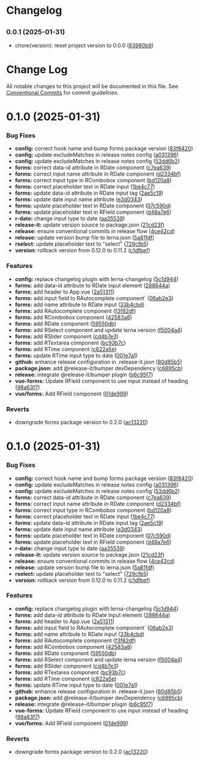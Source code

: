 # Changelog

## <small>0.0.1 (2025-01-31)</small>

* chore(version): reset project version to 0.0.0 ([83980b9](https://github.com/rapidefy/lerna-and-monorepo-builder/commit/83980b9))

# Change Log

All notable changes to this project will be documented in this file.
See [Conventional Commits](https://conventionalcommits.org) for commit guidelines.

# 0.1.0 (2025-01-31)


### Bug Fixes

* **config:** correct hook name and bump forms package version ([83f8420](https://github.com/rapidefy/lerna-and-monorepo-builder/commit/83f8420ab0a30a561cce8ad2f283764c6e3d3006))
* **config:** update excludeMatches in release notes config ([a031396](https://github.com/rapidefy/lerna-and-monorepo-builder/commit/a031396ccf648986a5879732bbfde905a5b38416))
* **config:** update excludeMatches in release notes config ([53dd6b2](https://github.com/rapidefy/lerna-and-monorepo-builder/commit/53dd6b29f2b04b594ddd6a101f3ecdb9244ab7a1))
* **forms:** correct data-id attribute in RDate component ([c7ea639](https://github.com/rapidefy/lerna-and-monorepo-builder/commit/c7ea639eb129768febc14270ccd4447e40e50974))
* **forms:** correct input name attribute in RDate component ([d2334bf](https://github.com/rapidefy/lerna-and-monorepo-builder/commit/d2334bfc7edcf21dc39e2a6fe5e0185fb0041c6d))
* **forms:** correct input type in RCombobox component ([bd120a8](https://github.com/rapidefy/lerna-and-monorepo-builder/commit/bd120a892d638cb33662215bb59a1829a0175c83))
* **forms:** correct placeholder text in RDate input ([1be4c77](https://github.com/rapidefy/lerna-and-monorepo-builder/commit/1be4c779ee341ec18f23a4aee6704e8525090e5a))
* **forms:** update data-id attribute in RDate input tag ([2ae5c19](https://github.com/rapidefy/lerna-and-monorepo-builder/commit/2ae5c1992ade9492519518d2dd8cf1e964b25472))
* **forms:** update date input name attribute ([e3d0343](https://github.com/rapidefy/lerna-and-monorepo-builder/commit/e3d03437c71ece0143c3ebe8ef728e188de065af))
* **forms:** update placeholder text in RDate component ([07c590d](https://github.com/rapidefy/lerna-and-monorepo-builder/commit/07c590d841290656b235ad5d43555fd8f6d3f3c4))
* **forms:** update placeholder text in RField component ([d48a7e6](https://github.com/rapidefy/lerna-and-monorepo-builder/commit/d48a7e6208ce60bfab893a70124f7c71bddc5300))
* **r-date:** change input type to date ([aa35539](https://github.com/rapidefy/lerna-and-monorepo-builder/commit/aa355395ef7be8a06274ab64b8684420b88f8f78))
* **release-it:** update version source to package.json ([21cd23f](https://github.com/rapidefy/lerna-and-monorepo-builder/commit/21cd23f4346efc63b2821fad984454acc5e33fb9))
* **release:** ensure conventional commits in release flow ([4ce42cd](https://github.com/rapidefy/lerna-and-monorepo-builder/commit/4ce42cd4642ce04a0be571d8b80cbaddb3392018))
* **release:** update version bump file to lerna.json ([5a81fdf](https://github.com/rapidefy/lerna-and-monorepo-builder/commit/5a81fdf4909881b1e0b12d64a15f2b4af6193caa))
* **rselect:** update placeholder text to "select" ([729cfb5](https://github.com/rapidefy/lerna-and-monorepo-builder/commit/729cfb5a310af3bb852c922d02313f14e582c02c))
* **version:** rollback version from 0.12.0 to 0.11.2 ([c1dfbef](https://github.com/rapidefy/lerna-and-monorepo-builder/commit/c1dfbefda9f97a4d434df1c680145c4c4d4861be))


### Features

* **config:** replace changelog plugin with lerna-changelog ([5c1d944](https://github.com/rapidefy/lerna-and-monorepo-builder/commit/5c1d944dab8e85d9a6de9a0d421b2df7480eaf1f))
* **forms:** add data-id attribute to RDate input element ([288644a](https://github.com/rapidefy/lerna-and-monorepo-builder/commit/288644af5ff7be5164aff8cbd1b8af3da81cddf1))
* **forms:** add header to App.vue ([2a51311](https://github.com/rapidefy/lerna-and-monorepo-builder/commit/2a513117dea451de0a2da9752af78d199db2ff92))
* **forms:** add input field to RAutocomplete component` ([06ab2e3](https://github.com/rapidefy/lerna-and-monorepo-builder/commit/06ab2e3d3d13e9bb6fbda6a14c401c4d7da63c88))
* **forms:** add name attribute to RDate input ([33b4cbd](https://github.com/rapidefy/lerna-and-monorepo-builder/commit/33b4cbdf4ab493a8667fafedc917880c0e392fa1))
* **forms:** add RAutocomplete component ([f3f82df](https://github.com/rapidefy/lerna-and-monorepo-builder/commit/f3f82df71357d53bdfe32026c51a33d08b85ea7e))
* **forms:** add RCombobox component ([42583a8](https://github.com/rapidefy/lerna-and-monorepo-builder/commit/42583a81802a6a0233cf0e27fdf1e550eb1e3f03))
* **forms:** add RDate component ([59550db](https://github.com/rapidefy/lerna-and-monorepo-builder/commit/59550dba5d5768a1b21f444ab9fd5b22923bb678))
* **forms:** add RSelect component and update lerna version ([f5004a4](https://github.com/rapidefy/lerna-and-monorepo-builder/commit/f5004a4d731f4c2f9945efa10e8641f2ab2e7abc))
* **forms:** add RSlider component ([cd4b7e3](https://github.com/rapidefy/lerna-and-monorepo-builder/commit/cd4b7e3c8d2c32326fc3328c17c922d3725b9414))
* **forms:** add RTextarea component ([bc93b7c](https://github.com/rapidefy/lerna-and-monorepo-builder/commit/bc93b7ca8cd25ac55615e391d66a1fc0db069d3f))
* **forms:** add RTime component ([c622a5e](https://github.com/rapidefy/lerna-and-monorepo-builder/commit/c622a5e2bb9d43b587171a285b33aa9b13d60e73))
* **forms:** update RTime input type to date ([001e7a1](https://github.com/rapidefy/lerna-and-monorepo-builder/commit/001e7a1a69c7fca5e8a224871825ba275e29d079))
* **github:** enhance release configuration in .release-it.json ([80d85b5](https://github.com/rapidefy/lerna-and-monorepo-builder/commit/80d85b57c5867d1ac0eab64c9caffe2605933d28))
* **package.json:** add @release-it/bumper devDependency ([c6895cb](https://github.com/rapidefy/lerna-and-monorepo-builder/commit/c6895cb08cf9b3cdce294b8f273e0d07590896fd))
* **release:** integrate @release-it/bumper plugin ([b6c95f7](https://github.com/rapidefy/lerna-and-monorepo-builder/commit/b6c95f7cc3955eb3921961308afdff8fa691593e))
* **vue-forms:** Update RField component to use input instead of heading ([98a63f7](https://github.com/rapidefy/lerna-and-monorepo-builder/commit/98a63f76c07a6baafa377d1dd6e0951855154341))
* **vue/forms:** Add RField component ([01de999](https://github.com/rapidefy/lerna-and-monorepo-builder/commit/01de99944739e2d71159612de1ce4c4b5f204c1d))


### Reverts

* downgrade forms package version to 0.2.0 ([ac13220](https://github.com/rapidefy/lerna-and-monorepo-builder/commit/ac1322028b888f56acc2ca87ade9ade6ccf74d39))





# 0.1.0 (2025-01-31)


### Bug Fixes

* **config:** correct hook name and bump forms package version ([83f8420](https://github.com/rapidefy/lerna-and-monorepo-builder/commit/83f8420ab0a30a561cce8ad2f283764c6e3d3006))
* **config:** update excludeMatches in release notes config ([a031396](https://github.com/rapidefy/lerna-and-monorepo-builder/commit/a031396ccf648986a5879732bbfde905a5b38416))
* **config:** update excludeMatches in release notes config ([53dd6b2](https://github.com/rapidefy/lerna-and-monorepo-builder/commit/53dd6b29f2b04b594ddd6a101f3ecdb9244ab7a1))
* **forms:** correct data-id attribute in RDate component ([c7ea639](https://github.com/rapidefy/lerna-and-monorepo-builder/commit/c7ea639eb129768febc14270ccd4447e40e50974))
* **forms:** correct input name attribute in RDate component ([d2334bf](https://github.com/rapidefy/lerna-and-monorepo-builder/commit/d2334bfc7edcf21dc39e2a6fe5e0185fb0041c6d))
* **forms:** correct input type in RCombobox component ([bd120a8](https://github.com/rapidefy/lerna-and-monorepo-builder/commit/bd120a892d638cb33662215bb59a1829a0175c83))
* **forms:** correct placeholder text in RDate input ([1be4c77](https://github.com/rapidefy/lerna-and-monorepo-builder/commit/1be4c779ee341ec18f23a4aee6704e8525090e5a))
* **forms:** update data-id attribute in RDate input tag ([2ae5c19](https://github.com/rapidefy/lerna-and-monorepo-builder/commit/2ae5c1992ade9492519518d2dd8cf1e964b25472))
* **forms:** update date input name attribute ([e3d0343](https://github.com/rapidefy/lerna-and-monorepo-builder/commit/e3d03437c71ece0143c3ebe8ef728e188de065af))
* **forms:** update placeholder text in RDate component ([07c590d](https://github.com/rapidefy/lerna-and-monorepo-builder/commit/07c590d841290656b235ad5d43555fd8f6d3f3c4))
* **forms:** update placeholder text in RField component ([d48a7e6](https://github.com/rapidefy/lerna-and-monorepo-builder/commit/d48a7e6208ce60bfab893a70124f7c71bddc5300))
* **r-date:** change input type to date ([aa35539](https://github.com/rapidefy/lerna-and-monorepo-builder/commit/aa355395ef7be8a06274ab64b8684420b88f8f78))
* **release-it:** update version source to package.json ([21cd23f](https://github.com/rapidefy/lerna-and-monorepo-builder/commit/21cd23f4346efc63b2821fad984454acc5e33fb9))
* **release:** ensure conventional commits in release flow ([4ce42cd](https://github.com/rapidefy/lerna-and-monorepo-builder/commit/4ce42cd4642ce04a0be571d8b80cbaddb3392018))
* **release:** update version bump file to lerna.json ([5a81fdf](https://github.com/rapidefy/lerna-and-monorepo-builder/commit/5a81fdf4909881b1e0b12d64a15f2b4af6193caa))
* **rselect:** update placeholder text to "select" ([729cfb5](https://github.com/rapidefy/lerna-and-monorepo-builder/commit/729cfb5a310af3bb852c922d02313f14e582c02c))
* **version:** rollback version from 0.12.0 to 0.11.2 ([c1dfbef](https://github.com/rapidefy/lerna-and-monorepo-builder/commit/c1dfbefda9f97a4d434df1c680145c4c4d4861be))


### Features

* **config:** replace changelog plugin with lerna-changelog ([5c1d944](https://github.com/rapidefy/lerna-and-monorepo-builder/commit/5c1d944dab8e85d9a6de9a0d421b2df7480eaf1f))
* **forms:** add data-id attribute to RDate input element ([288644a](https://github.com/rapidefy/lerna-and-monorepo-builder/commit/288644af5ff7be5164aff8cbd1b8af3da81cddf1))
* **forms:** add header to App.vue ([2a51311](https://github.com/rapidefy/lerna-and-monorepo-builder/commit/2a513117dea451de0a2da9752af78d199db2ff92))
* **forms:** add input field to RAutocomplete component` ([06ab2e3](https://github.com/rapidefy/lerna-and-monorepo-builder/commit/06ab2e3d3d13e9bb6fbda6a14c401c4d7da63c88))
* **forms:** add name attribute to RDate input ([33b4cbd](https://github.com/rapidefy/lerna-and-monorepo-builder/commit/33b4cbdf4ab493a8667fafedc917880c0e392fa1))
* **forms:** add RAutocomplete component ([f3f82df](https://github.com/rapidefy/lerna-and-monorepo-builder/commit/f3f82df71357d53bdfe32026c51a33d08b85ea7e))
* **forms:** add RCombobox component ([42583a8](https://github.com/rapidefy/lerna-and-monorepo-builder/commit/42583a81802a6a0233cf0e27fdf1e550eb1e3f03))
* **forms:** add RDate component ([59550db](https://github.com/rapidefy/lerna-and-monorepo-builder/commit/59550dba5d5768a1b21f444ab9fd5b22923bb678))
* **forms:** add RSelect component and update lerna version ([f5004a4](https://github.com/rapidefy/lerna-and-monorepo-builder/commit/f5004a4d731f4c2f9945efa10e8641f2ab2e7abc))
* **forms:** add RSlider component ([cd4b7e3](https://github.com/rapidefy/lerna-and-monorepo-builder/commit/cd4b7e3c8d2c32326fc3328c17c922d3725b9414))
* **forms:** add RTextarea component ([bc93b7c](https://github.com/rapidefy/lerna-and-monorepo-builder/commit/bc93b7ca8cd25ac55615e391d66a1fc0db069d3f))
* **forms:** add RTime component ([c622a5e](https://github.com/rapidefy/lerna-and-monorepo-builder/commit/c622a5e2bb9d43b587171a285b33aa9b13d60e73))
* **forms:** update RTime input type to date ([001e7a1](https://github.com/rapidefy/lerna-and-monorepo-builder/commit/001e7a1a69c7fca5e8a224871825ba275e29d079))
* **github:** enhance release configuration in .release-it.json ([80d85b5](https://github.com/rapidefy/lerna-and-monorepo-builder/commit/80d85b57c5867d1ac0eab64c9caffe2605933d28))
* **package.json:** add @release-it/bumper devDependency ([c6895cb](https://github.com/rapidefy/lerna-and-monorepo-builder/commit/c6895cb08cf9b3cdce294b8f273e0d07590896fd))
* **release:** integrate @release-it/bumper plugin ([b6c95f7](https://github.com/rapidefy/lerna-and-monorepo-builder/commit/b6c95f7cc3955eb3921961308afdff8fa691593e))
* **vue-forms:** Update RField component to use input instead of heading ([98a63f7](https://github.com/rapidefy/lerna-and-monorepo-builder/commit/98a63f76c07a6baafa377d1dd6e0951855154341))
* **vue/forms:** Add RField component ([01de999](https://github.com/rapidefy/lerna-and-monorepo-builder/commit/01de99944739e2d71159612de1ce4c4b5f204c1d))


### Reverts

* downgrade forms package version to 0.2.0 ([ac13220](https://github.com/rapidefy/lerna-and-monorepo-builder/commit/ac1322028b888f56acc2ca87ade9ade6ccf74d39))
